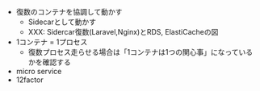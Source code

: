 - 復数のコンテナを協調して動かす
    - Sidecarとして動かす
    - XXX: Sidercar復数(Laravel,Nginx)とRDS, ElastiCacheの図
- 1コンテナ = 1プロセス
    - 復数プロセス走らせる場合は「1コンテナは1つの関心事」になっているかを確認する
- micro service
- 12factor
